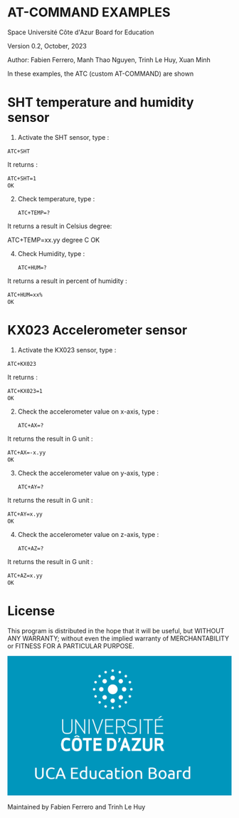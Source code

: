 # AT-COMMAND EXAMPLES
Space Université Côte d'Azur Board for Education

Version 0.2, October, 2023

Author: Fabien Ferrero, Manh Thao Nguyen, Trinh Le Huy, Xuan Minh

In these examples, the ATC (custom AT-COMMAND) are shown


# SHT temperature and humidity sensor

1. Activate the SHT sensor, type :

```
ATC+SHT
```
It returns : 

    ATC+SHT=1
    OK
    
2. Check temperature, type :

   ```
   ATC+TEMP=?
    ```
It returns a result in Celsius degree: 

   ATC+TEMP=xx.yy degree C
   OK

4. Check Humidity, type :

      ```
   ATC+HUM=?
    ```
It returns a result in percent of humidity :

    ATC+HUM=xx%
    OK

# KX023 Accelerometer sensor

1. Activate the KX023 sensor, type :

```
ATC+KX023
```
It returns : 

    ATC+KX023=1
    OK
    
2. Check the accelerometer value on x-axis, type :

   ```
   ATC+AX=?
    ```
It returns the result in G unit : 

    ATC+AX=-x.yy
    OK

3. Check the accelerometer value on y-axis, type :

   ```
   ATC+AY=?
    ```
It returns the result in G unit : 

    ATC+AY=x.yy
    OK

4. Check the accelerometer value on z-axis, type :

   ```
   ATC+AZ=?
    ```
It returns the result in G unit : 

    ATC+AZ=x.yy
    OK

    




# License

This program is distributed in the hope that it will be useful, but WITHOUT ANY WARRANTY; without even the implied warranty of MERCHANTABILITY or FITNESS FOR A PARTICULAR PURPOSE.

<img src="https://github.com/FabienFerrero/UCA21/blob/main/Doc/Pictures/UCA_logo.png">

Maintained by Fabien Ferrero and Trinh Le Huy
